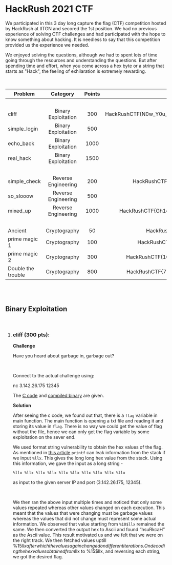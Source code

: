 # HackRush 2021 CTF

We participated in this 3 day long capture the flag (CTF) competition hosted by HackRush at IITGN and secored the 1st position. We had no previous experience of solving CTF challenges and had participated with the hope to know something about hacking. It is needless to say that this competition provided us the experience we needed. 

We enjoyed solving the questions, although we had to spent lots of time going through the resources and understanding the questions. But after spending time and effort, when you come across a hex byte or a string that starts as "Hack", the feeling of exhilaration is extremely rewarding.

<br>


Problem | Category | Points | Flag
--------|:----------:| :-----: |:-----:
|||<br>
cliff | Binary Exploitation | 300 | HackRushCTF{N0w_Y0u_kn0w_ab0ut_form4t_5tr1ng5}
simple_login | Binary Exploitation | 500| -
echo_back | Binary Exploitation | 1000|-
real_hack | Binary Exploitation | 1500|-
|||<br>
simple_check | Reverse Engineering | 200 |HackRushCTF{x86_f1r5t_t1me?}
so_slooow | Reverse Engineering | 500 |-
mixed_up | Reverse Engineering | 1000 | HackRushCTF{Gh1dr4_1s_Tru!y_4w3s0m3}
|||<br>
Ancient | Cryptography | 50 | HackRushCTF{asoka​}
prime magic 1 | Cryptography | 100 | HackRushCTF{RSA_1s_c00l}
prime magic 2 | Cryptography | 300 | HackRushCTF{10_1s_b3tt3r_th4n_2?}
Double the trouble | Cryptography | 800 | HackRushCTF{7w1c3_1s_n0t_b3tt3r}


<br>
<br>


## Binary Exploitation
<br>

1. ### **cliff (300 pts):**
    
    **Challenge**
    
    Have you heard about garbage in, garbage out?

    <br>
    
    Connect to the actual challenge using: 

    nc 3.142.26.175 12345

    The [C code]() and [compiled binary]() are given.
    <br>
    
    **Solution**

    After seeing the c code, we found out that, there is a `flag` variable in main function. The main function is opening a txt file and reading it and storing its value in `flag`. There is no way we could get the value of flag without the file, hence we can only get the flag variable by some exploitation on the sever end.

    We used format string vulnerability to obtain the hex values of the flag. As mentioned in [this article](https://ctf101.org/binary-exploitation/what-is-a-format-string-vulnerability/) `printf` can leak information from the stack if we input `%llx`. This gives the long long hex value from the stack. Using this information, we gave the input as a long string - <br>
    
    ```%llx %llx %llx %llx %llx %llx %llx %llx %llx %llx``` <br>
    
    as input to the given server IP and port (3.142.26.175, 12345). 
    
    <br>  

    We then ran the above input multiple times and noticed that only some values repeated whereas other values changed on each execution. This meant that the values that were changing must be garbage values whereas the values that did not change must represent some actual information. We observed that value starting from `%10$llx` remained the same. We then converted the output hex to Ascii and found “hsuRkcaH” as the Ascii value. This result motivated us and we felt that we were on the right track. We then fetched values uptill %15$llx after which the values again changed on different iterations. On decoding the hex values obtained from %10$llx to %15$llx, and reversing each string, we got the desired flag.
